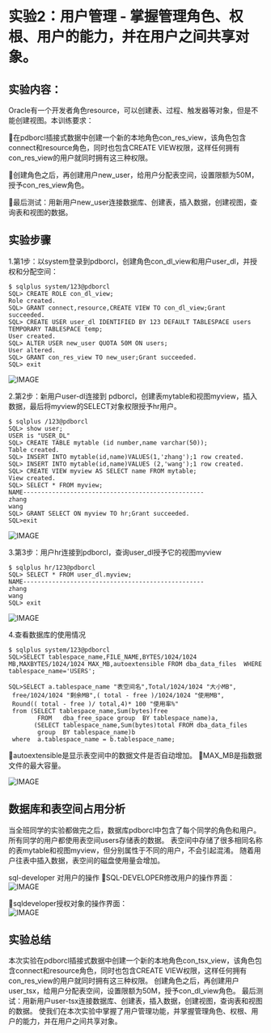 # 实验2：用户管理 - 掌握管理角色、权根、用户的能力，并在用户之间共享对象。
## 实验内容：
Oracle有一个开发者角色resource，可以创建表、过程、触发器等对象，但是不能创建视图。本训练要求：  

在pdborcl插接式数据中创建一个新的本地角色con_res_view，该角色包含connect和resource角色，同时也包含CREATE VIEW权限，这样任何拥有con_res_view的用户就同时拥有这三种权限。  

创建角色之后，再创建用户new_user，给用户分配表空间，设置限额为50M，授予con_res_view角色。  

最后测试：用新用户new_user连接数据库、创建表，插入数据，创建视图，查询表和视图的数据。  

## 实验步骤
1.第1步：以system登录到pdborcl，创建角色con_dl_view和用户user_dl，并授权和分配空间：
```
$ sqlplus system/123@pdborcl
SQL> CREATE ROLE con_dl_view;
Role created.
SQL> GRANT connect,resource,CREATE VIEW TO con_dl_view;Grant succeeded.
SQL> CREATE USER user_dl IDENTIFIED BY 123 DEFAULT TABLESPACE users TEMPORARY TABLESPACE temp;
User created.
SQL> ALTER USER new_user QUOTA 50M ON users;
User altered.
SQL> GRANT con_res_view TO new_user;Grant succeeded.
SQL> exit
```  
![IMAGE](https://github.com/ryoull/oracle/blob/master/test2/1.png)  

2.第2步：新用户user-dl连接到 pdborcl，创建表mytable和视图myview，插入数据，最后将myview的SELECT对象权限授予hr用户。  
```
$ sqlplus /123@pdborcl
SQL> show user;
USER is "USER_DL"
SQL> CREATE TABLE mytable (id number,name varchar(50));
Table created.
SQL> INSERT INTO mytable(id,name)VALUES(1,'zhang');1 row created.
SQL> INSERT INTO mytable(id,name)VALUES (2,'wang');1 row created.
SQL> CREATE VIEW myview AS SELECT name FROM mytable;
View created.
SQL> SELECT * FROM myview;
NAME--------------------------------------------------
zhang
wang
SQL> GRANT SELECT ON myview TO hr;Grant succeeded.
SQL>exit
```  
![IMAGE](https://github.com/ryoull/oracle/blob/master/test2/2.png)  

3.第3步：用户hr连接到pdborcl，查询user_dl授予它的视图myview  
```
$ sqlplus hr/123@pdborcl
SQL> SELECT * FROM user_dl.myview;
NAME--------------------------------------------------
zhang
wang
SQL> exit
```  
![IMAGE](https://github.com/ryoull/oracle/blob/master/test2/3.png)  

4.查看数据库的使用情况  
```
$ sqlplus system/123@pdborcl
SQL>SELECT tablespace_name,FILE_NAME,BYTES/1024/1024 MB,MAXBYTES/1024/1024 MAX_MB,autoextensible FROM dba_data_files  WHERE  tablespace_name='USERS';

SQL>SELECT a.tablespace_name "表空间名",Total/1024/1024 "大小MB",
 free/1024/1024 "剩余MB",( total - free )/1024/1024 "使用MB",
 Round(( total - free )/ total,4)* 100 "使用率%"
 from (SELECT tablespace_name,Sum(bytes)free
        FROM   dba_free_space group  BY tablespace_name)a,
       (SELECT tablespace_name,Sum(bytes)total FROM dba_data_files
        group  BY tablespace_name)b
 where  a.tablespace_name = b.tablespace_name;  
 ```
autoextensible是显示表空间中的数据文件是否自动增加。
MAX_MB是指数据文件的最大容量。
  
  ![IMAGE](https://github.com/ryoull/oracle/blob/master/test2/4.png)   
  
## 数据库和表空间占用分析
当全班同学的实验都做完之后，数据库pdborcl中包含了每个同学的角色和用户。 所有同学的用户都使用表空间users存储表的数据。 表空间中存储了很多相同名称的表mytable和视图myview，但分别属性于不同的用户，不会引起混淆。 随着用户往表中插入数据，表空间的磁盘使用量会增加。  

sql-developer 对用户的操作
SQL-DEVELOPER修改用户的操作界面：  
![IMAGE](https://github.com/ryoull/oracle/blob/master/test2/5.png)   

sqldeveloper授权对象的操作界面：   
![IMAGE](https://github.com/ryoull/oracle/blob/master/test2/6.png)   

## 实验总结
本次实验在pdborcl插接式数据中创建一个新的本地角色con_tsx_view，该角色包含connect和resource角色，同时也包含CREATE VIEW权限，这样任何拥有con_res_view的用户就同时拥有这三种权限。 创建角色之后，再创建用户user_tsx，给用户分配表空间，设置限额为50M，授予con_dl_view角色。 最后测试：用新用户user-tsx连接数据库、创建表，插入数据，创建视图，查询表和视图的数据。 使我们在本次实验中掌握了用户管理功能，并掌握管理角色、权根、用户的能力，并在用户之间共享对象。
